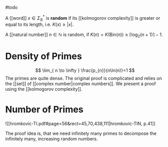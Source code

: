 #todo 

A [[word]] $x\in \Sigma_{\mathbb{B}}^{*}$ is **random** if its [[kolmogorov complexity]] is greater or equal to its length, i.e. $K(x)\geq|x|$.

A [[natural number]] $n\in \mathbb N$ is random, if $K(n)=K(\mathrm{Bin}(n))\geq \lceil \log_{2}(n+1) \rceil -1$.









# Density of Primes
$$
\lim_{ n \to \infty } \frac{p_{n}}{n\ln(n)}=1
$$
The primes are quite dense. The original proof is complicated and relies on the [[set]] of [[complex number|complex numbers]]. We present a proof using the [[kolmogorov complexity]].


# Number of Primes
![[hromkovic-TI.pdf#page=56&rect=45,70,438,111|hromkovic-TIN, p.41]]

The proof idea is, that we need infinitely many primes to decompose the infinitely many, increasing random numbers.